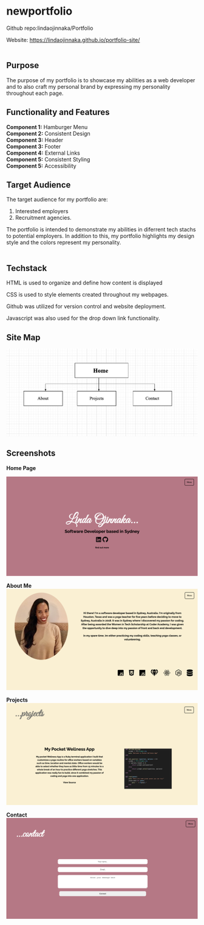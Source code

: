 # newportfolio
Github repo:lindaojinnaka/Portfolio

Website: https://lindaojinnaka.github.io/portfolio-site/
<br> 
<br> 
## Purpose
The purpose of my portfolio is to showcase my abilities as a web developer and to also craft my personal brand by expressing my personality throughout each page. 
<br> 
## Functionality and Features
**Component 1:** Hamburger Menu 
<br>
**Component 2:** Consistent Design
<br>
**Component 3:** Header 
<br>
**Component 3:** Footer
<br>
**Component 4:** External Links 
<br>
**Component 5:** Consistent Styling 
<br>
**Component 5:** Accessibility 




## Target Audience
The target audience for my portfolio are: 
1. Interested employers 
2. Recruitment agencies. 

The portfolio is intended to demonstrate my abilities in diferrent tech stachs to potential employers. In addition to this, my portfolio highlights my design style and the colors represent my personality. 
<br> 
<br> 

## Techstack
HTML is used to organize and define how content is displayed

CSS is used to style elements created throughout my webpages.

Github was utilized for version control and website deployment.

Javascript was also used for the drop down link functionality. 

## Site Map 
![site-map](./assets/sitemap.png)

## Screenshots 
**Home Page**

![site-map](./assets/Homepage.png)

**About Me**
![site-map](./assets/Aboutme.png)

**Projects**
![site-map](./assets/Projects.png)

**Contact**
![site-map](./assets/Contact.png)